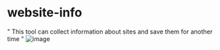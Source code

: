 # website-info
" This tool can collect information about sites and save them for another time " 
![image](https://github.com/user-attachments/assets/67e47148-2250-4c15-9b89-c79dc3d4973a)
